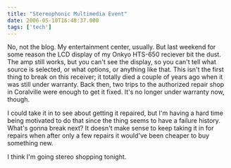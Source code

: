 ```yaml
---
title: "Stereophonic Multimedia Event"
date: 2006-05-10T16:48:37.000
tags: ['tech']
---
```


No, not the blog. My entertainment center, usually. But last weekend for some reason the LCD display of my Onkyo HTS-650 reciever bit the dust. The amp still works, but you can't see the display, so you can't tell what source is selected, or what options, or anything like that. This isn't the first thing to break on this receiver; it totally died a couple of years ago when it was still under warranty. Back then, two trips to the authorized repair shop in Coralville were enough to get it fixed. It's no longer under warranty now, though.

I could take it in to see about getting it repaired, but I'm having a hard time being motivated to do that since the thing seems to have a failure history. What's gonna break next? It doesn't make sense to keep taking it in for repairs when after only a few repairs it would've been cheaper to buy something new.

I think I'm going stereo shopping tonight.
